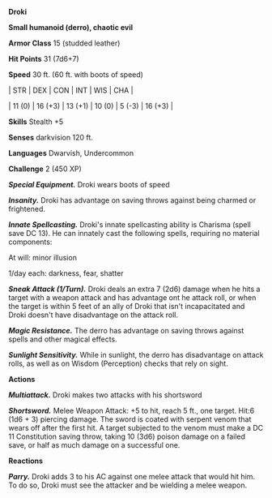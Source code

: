 **Droki**

**Small humanoid (derro), chaotic evil**

**Armor Class** 15 (studded leather)

**Hit Points** 31 (7d6+7)

**Speed** 30 ft. (60 ft. with boots of speed)

|   STR   |   DEX   |   CON   |   INT   |   WIS   |   CHA   |
  
| 11 (0) | 16 (+3) | 13 (+1) | 10 (0) | 5 (-3) | 16 (+3) |

**Skills** Stealth +5

**Senses** darkvision 120 ft.

**Languages** Dwarvish, Undercommon

**Challenge** 2 (450 XP)

***Special Equipment.*** Droki wears boots of speed

***Insanity.*** Droki has advantage on saving throws against being charmed or frightened.

***Innate Spellcasting.*** Droki's innate spellcasting ability is Charisma (spell save DC 13). He can innately cast the following spells, requiring no material components:

At will: minor illusion

1/day each: darkness, fear, shatter

***Sneak Attack (1/Turn).*** Droki deals an extra 7 (2d6) damage when he hits a target with a weapon attack and has advantage ont he attack roll, or when the target is within 5 feet of an ally of Droki that isn't incapacitated and Droki doesn't have disadvantage on the attack roll.

***Magic Resistance.*** The derro has advantage on saving throws against spells and other magical effects.

***Sunlight Sensitivity.*** While in sunlight, the derro has disadvantage on attack rolls, as well as on Wisdom (Perception) checks that rely on sight.

**Actions**

***Multiattack.*** Droki makes two attacks with his shortsword

***Shortsword.*** Melee Weapon Attack: +5 to hit, reach 5 ft., one target. Hit:6 (1d6 + 3) piercing damage. The sword is coated with serpent venom that wears off after the first hit. A target subjected to the venom must make a DC 11 Constitution saving throw, taking 10 (3d6) poison damage on a failed save, or half as much damage on a successful one.

**Reactions**

***Parry.*** Droki adds 3 to his AC against one melee attack that would hit him. To do so, Droki must see the attacker and be wielding a melee weapon.


